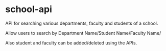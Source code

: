 # school-api
API for searching various departments, faculty and students of a school.

Allow users to search by
Department Name/Student Name/Faculty Name/

Also student and faculty can be added/deleted using the APIs.


